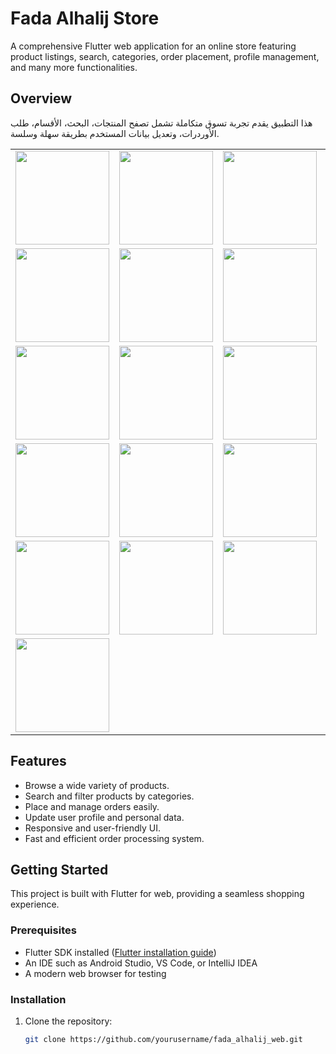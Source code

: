 

# Fada Alhalij Store

A comprehensive Flutter web application for an online store featuring product listings, search, categories, order placement, profile management, and many more functionalities.

## Overview

هذا التطبيق يقدم تجربة تسوق متكاملة تشمل تصفح المنتجات، البحث، الأقسام، طلب الأوردرات، وتعديل بيانات المستخدم بطريقة سهلة وسلسة.

<table>
  <tr>
    <td><img src="https://github.com/user-attachments/assets/a13e08c6-6b35-4cb2-85ed-e277e6ad2ad1" width="150" /></td>
    <td><img src="https://github.com/user-attachments/assets/49f4afda-a9a3-447e-b2c0-24289ea38e59" width="150" /></td>
    <td><img src="https://github.com/user-attachments/assets/20471763-ab67-4b49-9056-483f651ea41d" width="150" /></td>
    <td><img src="https://github.com/user-attachments/assets/9511480a-9d31-4b8c-93ff-201553d32765" width="150" /></td>
  </tr>
  <tr>
    <td><img src="https://github.com/user-attachments/assets/087b7dd0-8fa4-4a01-9178-fb86a737eda4" width="150" /></td>
    <td><img src="https://github.com/user-attachments/assets/2b5f33d9-3372-40e7-9e7a-8501c5a4901c" width="150" /></td>
    <td><img src="https://github.com/user-attachments/assets/d56137bb-e9ba-4803-9048-429e1fea25b4" width="150" /></td>
    <td><img src="https://github.com/user-attachments/assets/93b02707-9e10-4dc7-a62b-6a032471ca32" width="150" /></td>
  </tr>
  <tr>
    <td><img src="https://github.com/user-attachments/assets/dc710bc1-04cf-4da4-82e3-4c59681f5408" width="150" /></td>
    <td><img src="https://github.com/user-attachments/assets/4c4cc781-2783-4fd9-a9b0-2e8a4645623f0" width="150" /></td>
    <td><img src="https://github.com/user-attachments/assets/e5f26e66-e448-45ea-a209-e24e3a1a9db8" width="150" /></td>
    <td><img src="https://github.com/user-attachments/assets/4f16f9b2-42fe-4c36-86a1-35becf657d6f" width="150" /></td>
  </tr>
  <tr>
    <td><img src="https://github.com/user-attachments/assets/f9dde322-abce-4fd4-bb6c-377aeadb7f37" width="150" /></td>
    <td><img src="https://github.com/user-attachments/assets/1c5ab5a0-baa7-47a3-a5ed-75e86dacd1b1" width="150" /></td>
    <td><img src="https://github.com/user-attachments/assets/0f1b89ad-a40e-4281-83c0-50983af7ec8f" width="150" /></td>
    <td><img src="https://github.com/user-attachments/assets/f19a3cd4-249d-46aa-9bb2-10746e46b430" width="150" /></td>
  </tr>
<tr>
  <td><img src="https://github.com/user-attachments/assets/2752006a-3815-4306-ad32-fcbee1f4dbc7" width="150" /></td>
  <td><img src="https://github.com/user-attachments/assets/d140639e-b1d5-4852-943b-d598287961e3" width="150" /></td>
  <td><img src="https://github.com/user-attachments/assets/d37afe14-b373-4900-b24d-7d5ec00c7a37" width="150" /></td>
  <td><img src="https://github.com/user-attachments/assets/f31cbc83-47da-4061-9a16-b89585e2534b" width="150" /></td>
</tr>
<tr>
  <td><img src="https://github.com/user-attachments/assets/929e9013-832f-4ee2-9bca-6c3687172d6c" width="150" /></td>
  <td></td>
  <td></td>
  <td></td>
</tr>

</table>


## Features

- Browse a wide variety of products.
- Search and filter products by categories.
- Place and manage orders easily.
- Update user profile and personal data.
- Responsive and user-friendly UI.
- Fast and efficient order processing system.

## Getting Started

This project is built with Flutter for web, providing a seamless shopping experience.

### Prerequisites

- Flutter SDK installed ([Flutter installation guide](https://docs.flutter.dev/get-started/install))
- An IDE such as Android Studio, VS Code, or IntelliJ IDEA
- A modern web browser for testing

### Installation

1. Clone the repository:
   ```bash
   git clone https://github.com/yourusername/fada_alhalij_web.git
